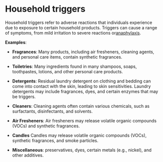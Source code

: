 [//]: # (
source: gpt-3 + jph editing
tags: triggers
)

# Household triggers

Household triggers refer to adverse reactions that individuals experience due to exposure to certain household products. Triggers can cause a range of symptoms, from mild irritation to severe reactions or[anaphylaxis](../anaphylaxis/).

**Examples**:

* **Fragrances**: Many products, including air fresheners, cleaning agents, and personal care items, contain synthetic fragrances.

* **Toiletries**: Many ingredients found in many shampoos, soaps, toothpastes, lotions, and other personal care products.

* **Detergents**: Residual laundry detergent on clothing and bedding can come into contact with the skin, leading to skin sensitivities. Laundry detergents may include fragrances, dyes, and certain enzymes that may be triggers.

* **Cleaners**: Cleaning agents often contain various chemicals, such as surfactants, disinfectants, and solvents.

* **Air Fresheners**: Air fresheners may release volatile organic compounds (VOCs) and synthetic fragrances.

* **Candles** Candles may release volatile organic compounds (VOCs), synthetic fragrances, and smoke particles.

* **Miscellaneous**: preservatives, dyes, certain metals (e.g., nickel), and other additives.
